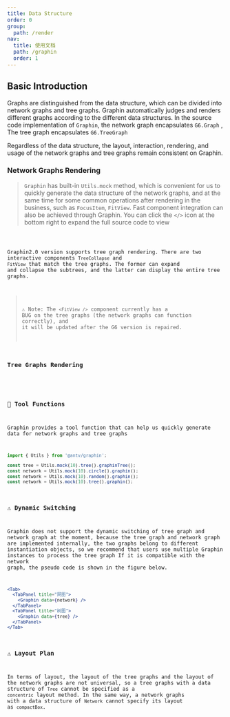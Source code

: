 ```yaml
---
title: Data Structure
order: 0
group:
  path: /render
nav:
  title: 使用文档
  path: /graphin
  order: 1
---
```


## Basic Introduction

Graphs are distinguished from the data structure, which can be divided into network graphs and tree graphs. Graphin automatically judges and renders different graphs according to the different data structures. In the source code implementation of `Graphin`, the network graph encapsulates `G6.Graph` , The tree graph encapsulates `G6.TreeGraph`

Regardless of the data structure, the layout, interaction, rendering, and usage of the network graphs and tree graphs remain consistent on Graphin.

### Network Graphs Rendering

> `Graphin` has built-in `Utils.mock` method, which is convenient for us to quickly generate the data structure of the network graphs, and at the same time for some common operations after rendering in the business, such as `FocusItem`, `FitView`. Fast component integration can also be achieved through Graphin. You can click the `</>` icon at the bottom right to expand the full source code to view

<code src='./Network.tsx'>

Graphin2.0 version supports tree graph rendering. There are two interactive components `TreeCollapse` and `FitView` that match the tree graphs. The former can expand and collapse the subtrees, and the latter can display the entire tree graphs.

> ⚠️ Note: The `<FitView />` component currently has a BUG on the tree graphs (the network graphs can function correctly), and it will be updated after the G6 version is repaired.

### Tree Graphs Rendering

<!-- <code src='./CompactBox.tsx'> -->

### 🔧 Tool Functions

Graphin provides a tool function that can help us quickly generate data for network graphs and tree graphs

```jsx | pure
import { Utils } from '@antv/graphin';

const tree = Utils.mock(10).tree().graphinTree();
const network = Utils.mock(10).circle().graphin();
const network = Utils.mock(10).random().graphin();
const network = Utils.mock(10).tree().graphin();
```

### ⚠️ Dynamic Switching

Graphin does not support the dynamic switching of tree graph and network graph at the moment, because the tree graph and network graph are implemented internally, the two graphs belong to different instantiation objects, so we recommend that users use multiple Graphin instances to process the tree graph If it is compatible with the network graph, the pseudo code is shown in the figure below.

```jsx | pure
<Tab>
  <TabPanel title="网图">
    <Graphin data={network} />
  </TabPanel>
  <TabPanel title="树图">
    <Graphin data={tree} />
  </TabPanel>
</Tab>
```

### ⚠️ Layout Plan

In terms of layout, the layout of the tree graphs and the layout of the network graphs are not universal, so a tree graphs with a data structure of `Tree` cannot be specified as a `concentric` layout method. In the same way, a network graphs with a data structure of `Network` cannot specify its layout as `compactBox`.
